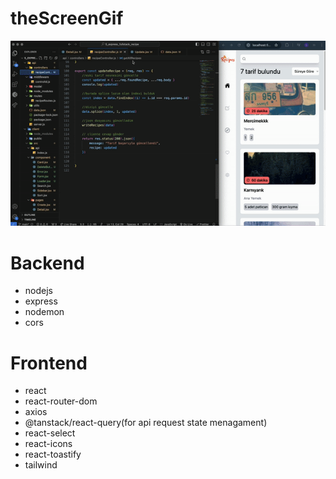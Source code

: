# theScreenGif

![screengif](client/src/assets/screen.gif)

# Backend

- nodejs
- express
- nodemon
- cors

# Frontend

- react
- react-router-dom
- axios
- @tanstack/react-query(for api request state menagament)
- react-select
- react-icons
- react-toastify
- tailwind
